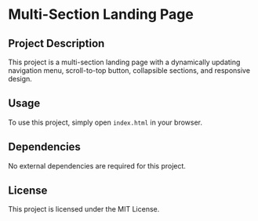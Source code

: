 # Multi-Section Landing Page

## Project Description
This project is a multi-section landing page with a dynamically updating navigation menu, scroll-to-top button, collapsible sections, and responsive design.

## Usage
To use this project, simply open `index.html` in your browser.

## Dependencies
No external dependencies are required for this project.

## License
This project is licensed under the MIT License.
